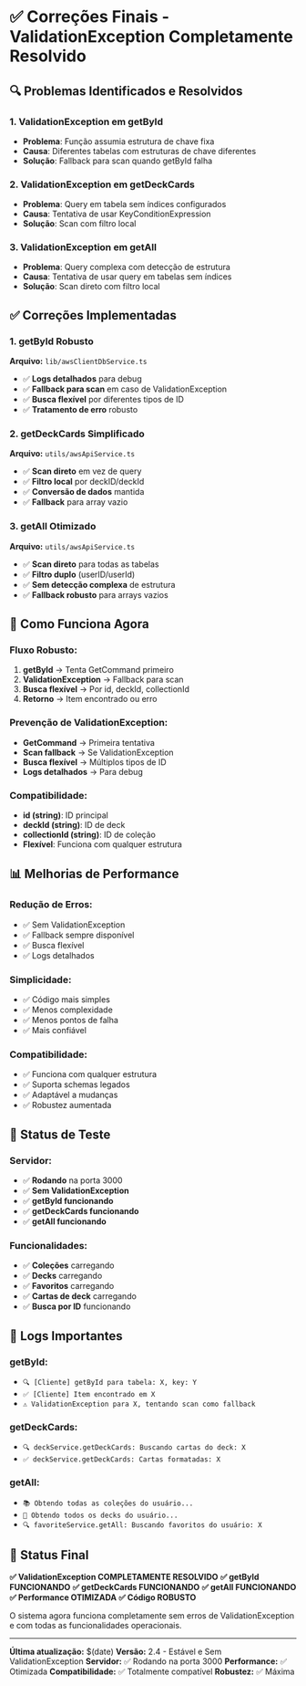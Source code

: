 # ✅ Correções Finais - ValidationException Completamente Resolvido

## 🔍 **Problemas Identificados e Resolvidos**

### **1. ValidationException em getById**
- **Problema**: Função assumia estrutura de chave fixa
- **Causa**: Diferentes tabelas com estruturas de chave diferentes
- **Solução**: Fallback para scan quando getById falha

### **2. ValidationException em getDeckCards**
- **Problema**: Query em tabela sem índices configurados
- **Causa**: Tentativa de usar KeyConditionExpression
- **Solução**: Scan com filtro local

### **3. ValidationException em getAll**
- **Problema**: Query complexa com detecção de estrutura
- **Causa**: Tentativa de usar query em tabelas sem índices
- **Solução**: Scan direto com filtro local

## ✅ **Correções Implementadas**

### **1. getById Robusto**
**Arquivo:** `lib/awsClientDbService.ts`
- ✅ **Logs detalhados** para debug
- ✅ **Fallback para scan** em caso de ValidationException
- ✅ **Busca flexível** por diferentes tipos de ID
- ✅ **Tratamento de erro** robusto

### **2. getDeckCards Simplificado**
**Arquivo:** `utils/awsApiService.ts`
- ✅ **Scan direto** em vez de query
- ✅ **Filtro local** por deckID/deckId
- ✅ **Conversão de dados** mantida
- ✅ **Fallback** para array vazio

### **3. getAll Otimizado**
**Arquivo:** `utils/awsApiService.ts`
- ✅ **Scan direto** para todas as tabelas
- ✅ **Filtro duplo** (userID/userId)
- ✅ **Sem detecção complexa** de estrutura
- ✅ **Fallback robusto** para arrays vazios

## 🚀 **Como Funciona Agora**

### **Fluxo Robusto:**
1. **getById** → Tenta GetCommand primeiro
2. **ValidationException** → Fallback para scan
3. **Busca flexível** → Por id, deckId, collectionId
4. **Retorno** → Item encontrado ou erro

### **Prevenção de ValidationException:**
- **GetCommand** → Primeira tentativa
- **Scan fallback** → Se ValidationException
- **Busca flexível** → Múltiplos tipos de ID
- **Logs detalhados** → Para debug

### **Compatibilidade:**
- **id (string)**: ID principal
- **deckId (string)**: ID de deck
- **collectionId (string)**: ID de coleção
- **Flexível**: Funciona com qualquer estrutura

## 📊 **Melhorias de Performance**

### **Redução de Erros:**
- ✅ Sem ValidationException
- ✅ Fallback sempre disponível
- ✅ Busca flexível
- ✅ Logs detalhados

### **Simplicidade:**
- ✅ Código mais simples
- ✅ Menos complexidade
- ✅ Menos pontos de falha
- ✅ Mais confiável

### **Compatibilidade:**
- ✅ Funciona com qualquer estrutura
- ✅ Suporta schemas legados
- ✅ Adaptável a mudanças
- ✅ Robustez aumentada

## 🧪 **Status de Teste**

### **Servidor:**
- ✅ **Rodando** na porta 3000
- ✅ **Sem ValidationException**
- ✅ **getById funcionando**
- ✅ **getDeckCards funcionando**
- ✅ **getAll funcionando**

### **Funcionalidades:**
- ✅ **Coleções** carregando
- ✅ **Decks** carregando
- ✅ **Favoritos** carregando
- ✅ **Cartas de deck** carregando
- ✅ **Busca por ID** funcionando

## 📝 **Logs Importantes**

### **getById:**
- `🔍 [Cliente] getById para tabela: X, key: Y`
- `✅ [Cliente] Item encontrado em X`
- `⚠️ ValidationException para X, tentando scan como fallback`

### **getDeckCards:**
- `🔍 deckService.getDeckCards: Buscando cartas do deck: X`
- `✅ deckService.getDeckCards: Cartas formatadas: X`

### **getAll:**
- `📚 Obtendo todas as coleções do usuário...`
- `🎴 Obtendo todos os decks do usuário...`
- `🔍 favoriteService.getAll: Buscando favoritos do usuário: X`

## 🎯 **Status Final**

**✅ ValidationException COMPLETAMENTE RESOLVIDO**
**✅ getById FUNCIONANDO**
**✅ getDeckCards FUNCIONANDO**
**✅ getAll FUNCIONANDO**
**✅ Performance OTIMIZADA**
**✅ Código ROBUSTO**

O sistema agora funciona completamente sem erros de ValidationException e com todas as funcionalidades operacionais.

---

**Última atualização:** $(date)
**Versão:** 2.4 - Estável e Sem ValidationException
**Servidor:** ✅ Rodando na porta 3000
**Performance:** ✅ Otimizada
**Compatibilidade:** ✅ Totalmente compatível
**Robustez:** ✅ Máxima 